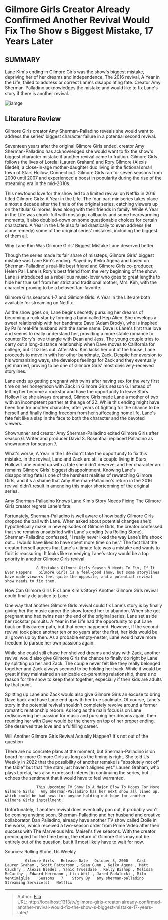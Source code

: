 # Gilmore Girls  Creator Already Confirmed Another Revival Would Fix The Show s Biggest Mistake, 17 Years Later


## SUMMARY 



  Lane Kim&#39;s ending in Gilmore Girls was the show&#39;s biggest mistake, depriving her of her dreams and independence.   The 2016 revival, A Year in the Life, failed to address or correct Lane&#39;s disappointing fate.   Creator Amy Sherman-Palladino acknowledges the mistake and would like to fix Lane&#39;s story if there is another revival.  

![iamge](https://static1.srcdn.com/wordpress/wp-content/uploads/2023/10/untitled-design-2023-10-08t213542-250.jpg)

## Literature Review
Gilmore Girls creator Amy Sherman-Palladino reveals she would want to address the series&#39; biggest character failure in a potential second revival.




Seventeen years after the original Gilmore Girls ended, creator Amy Sherman-Palladino has acknowledged she would want to fix the show&#39;s biggest character mistake if another revival came to fruition. Gilmore Girls follows the lives of Lorelai (Lauren Graham) and Rory Gilmore (Alexis Bledel), a close-in-age mother-daughter duo living in the fictional small town of Stars Hollow, Connecticut. Gilmore Girls ran for seven seasons from 2000 until 2007 and experienced a boost in popularity during the rise of the streaming era in the mid-2010s.




This newfound love for the show led to a limited revival on Netflix in 2016 titled Gilmore Girls: A Year in the Life. The four-part miniseries takes place almost a decade after the finale of the original series, catching viewers up on the titular Gilmores&#39; lives along with their friends in family. While A Year in the Life was chock-full with nostalgic callbacks and some heartwarming moments, it also doubled-down on some questionable choices for certain characters. A Year in the Life also failed drastically to even address (let alone remedy) some of the original series&#39; mistakes, including the biggest of them all.


 Why Lane Kim Was Gilmore Girls&#39; Biggest Mistake 
Lane deserved better
         

Though the series made its fair share of missteps, Gilmore Girls&#39; biggest mistake was Lane Kim&#39;s ending. Played by Keiko Agena and based on Sherman-Palladino&#39;s real-life best friend and Gilmore Girls co-producer, Helen Pai, Lane is Rory&#39;s best friend from the very beginning of the show. Lane is introduced as a rebellious music-lover who goes to great lengths to hide her true self from her strict and traditional mother, Mrs. Kim, with the character proving to be a beloved fan-favorite.






Gilmore Girls seasons 1-7 and Gilmore Girls: A Year in the Life are both available for streaming on Netflix.




As the show goes on, Lane begins secretly pursuing her dreams of becoming a rock star by forming a band called Hep Alien. She develops a sweet relationship with her bandmate Dave (Adam Brody), who is inspired by Pai&#39;s real-life husband with the same name. Dave is Lane&#39;s first true love and seems to really understand her, providing a more stable romance to counter Rory&#39;s love triangle with Dean and Jess. The young couple tries to carry out a long-distance relationship when Dave moves to California for college, but it fizzles out. After Mrs. Kim kicks her out of the house, Lane proceeds to move in with her other bandmate, Zack. Despite her aversion to his womanizing ways, she develops feelings for Zack and they eventually get married, proving to be one of Gilmore Girls&#39; most divisively-received storylines.




Lane ends up getting pregnant with twins after having sex for the very first time on her honeymoon with Zack in Gilmore Girls season 6. Instead of letting her become a rockstar and have the opportunity to leave Stars Hollow like she always dreamed, Gilmore Girls made Lane a mother of two with an incompetent partner at the age of 22. While this ending might have been fine for another character, after years of fighting for the chance to be herself and finally finding freedom from her suffocating home life, Lane&#39;s fate felt like a slap in the face to both the character and the devoted viewers.



Showrunner and creator Amy Sherman-Palladino exited Gilmore Girls after season 6. Writer and producer David S. Rosenthal replaced Palladino as showrunner for season 7.




What&#39;s worse, A Year in the Life didn&#39;t take the opportunity to fix this mistake. In the revival, Lane and Zack are still a couple living in Stars Hollow. Lane ended up with a fate she didn&#39;t deserve, and her character arc remains Gilmore Girls&#39; biggest disappointment. Knowing Lane&#39;s disappointing fate is one of the harshest realities of rewatching Gilmore Girls, and it&#39;s a shame that Amy Sherman-Palladino&#39;s return in the 2016 revival didn&#39;t result in amending this major shortcoming of the original series.






 Amy Sherman-Palladino Knows Lane Kim&#39;s Story Needs Fixing 
The Gilmore Girls creator regrets Lane&#39;s fate
          

Fortunately, Sherman-Palladino is well aware of how badly Gilmore Girls dropped the ball with Lane. When asked about potential changes she&#39;d hypothetically make in new episodes of Gilmore Girls, the creator confessed that she remains unsatisfied with Lane&#39;s ending (via Rolling Stone). Sherman-Palladino confessed, &#34;I really never liked the way Lane’s life shook out... I would have liked to have spent more time on her.&#34; The fact that the creator herself agrees that Lane&#39;s ultimate fate was a mistake and wants to fix it is reassuring. It looks like remedying Lane&#39;s story would be a top priority in another Gilmore Girls revival.

                  8 Mistakes Gilmore Girls Season 9 Needs To Fix, If It Ever Happens   Gilmore Girls is a feel-good show, but some storylines have made viewers feel quite the opposite, and a potential revival show needs to fix them.     






 How Can Gilmore Girls Fix Lane Kim&#39;s Story? 
Another Gilmore Girls revival could finally do justice to Lane
          

One way that another Gilmore Girls revival could fix Lane&#39;s story is by finally giving her the music career the show forced her to abandon. When she got pregnant and had twins near the end of the original series, Lane set aside her rockstar pursuits. A Year in the Life had the opportunity to put Lane back on this career path, but that never happened. However, if the second revival took place another ten or so years after the first, her kids would be all grown up by then. As a probable empty-nester, Lane would have more freedom to pursue her own passions again.

While she could still chase her shelved dreams and stay with Zack, another revival would also give Gilmore Girls the chance to finally do right by Lane by splitting up her and Zack. The couple never felt like they really belonged together and Zack always seemed to be holding her back. While it would be great if they maintained an amicable co-parenting relationship, there&#39;s no reason for the show to keep them together, especially if their kids are adults by that point.




Splitting up Lane and Zack would also give Gilmore Girls an excuse to bring Dave back and have Lane end up with her true soulmate. Of course, Lane&#39;s story in the potential revival shouldn&#39;t completely revolve around a former romantic relationship reborn. As long as the main focus is on Lane rediscovering her passion for music and pursuing her dreams again, then reuniting her with Dave would be the cherry on top of her proper ending. She deserves true love and a fulfilling career.



 Will Another Gilmore Girls Revival Actually Happen? 
It&#39;s not out of the question
          

There are no concrete plans at the moment, but Sherman-Palladino is on board for more Gilmore Girls as long as the timing is right. She told Us Weekly in 2022 that the possibility of another remake is &#34;absolutely not off the table&#34; but that &#34;the stars just haven’t aligned yet.&#34; Lauren Graham, who plays Lorelai, has also expressed interest in continuing the series, but echoes the sentiment that it would have to feel warranted.




                  This Upcoming TV Show Is A Major Blow To Hopes For More Gilmore Girls   Amy Sherman-Palladino has her next show all lined up, which could be bad news for anyone holding out hope for another Gilmore Girls installment.    

Unfortunately, if another revival does eventually pan out, it probably won&#39;t be coming anytime soon. Sherman-Palladino and her husband and creative collaborator, Dan Palladino, already have another TV show called Étoile in the works, which received a two-season order from Prime Video after their success with The Marvelous Mrs. Maisel&#39;s five seasons. With the creator preoccupied for the time being, the return of Gilmore Girls may not be entirely out of the question, but it&#39;ll most likely have to wait for now.

Sources: Rolling Stone, Us Weekly

             Gilmore Girls   Release Date   October 5, 2000    Cast   Lauren Graham , Scott Patterson , Sean Gunn , Keiko Agena , Matt Czuchry , Alexis Bledel , Yanic Truesdale , Kelly Bishop , Melissa McCarthy , Edward Herrmann , Liza Weil , Jared Padalecki , Milo Ventimiglia    Seasons   7    Story By   amy sherman-palladino    Streaming Service(s)   Netflix       





---

> Author: [Ella](https://instagram.hk.cn/)  
> URL: http://localhost:1313/tv/gilmore-girls-creator-already-confirmed-another-revival-would-fix-the-show-s-biggest-mistake-17-years-later/  

